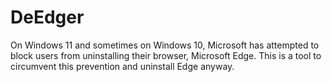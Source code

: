 # DeEdger
On Windows 11 and sometimes on Windows 10, Microsoft has attempted to block users from uninstalling their browser, Microsoft Edge. This is a tool to circumvent this prevention and uninstall Edge anyway.
